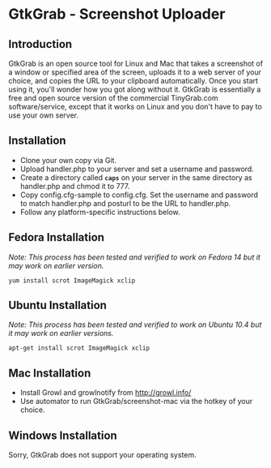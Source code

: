GtkGrab - Screenshot Uploader
================================

Introduction
------------
GtkGrab is an open source tool for Linux and Mac that takes a screenshot of a window or specified area of the screen, uploads it to a web server of your choice, and copies the URL to your clipboard automatically. Once you start using it, you'll wonder how you got along without it. GtkGrab is essentially a free and open source version of the commercial TinyGrab.com software/service, except that it works on Linux and you don't have to pay to use your own server.

Installation
------------
* Clone your own copy via Git.
* Upload handler.php to your server and set a username and password.
* Create a directory called **`caps`** on your server in the same directory as handler.php and chmod it to 777.
* Copy config.cfg-sample to config.cfg. Set the username and password to match handler.php and posturl to be the URL to handler.php.
* Follow any platform-specific instructions below.

Fedora Installation
-------------------
*Note: This process has been tested and verified to work on Fedora 14 but it may work on earlier version.*

    yum install scrot ImageMagick xclip

Ubuntu Installation
-------------------
*Note: This process has been tested and verified to work on Ubuntu 10.4 but it may work on earlier versions.*

    apt-get install scrot ImageMagick xclip

Mac Installation
----------------
* Install Growl and growlnotify from http://growl.info/
* Use automator to run GtkGrab/screenshot-mac via the hotkey of your choice.


Windows Installation
--------------------
Sorry, GtkGrab does not support your operating system.
